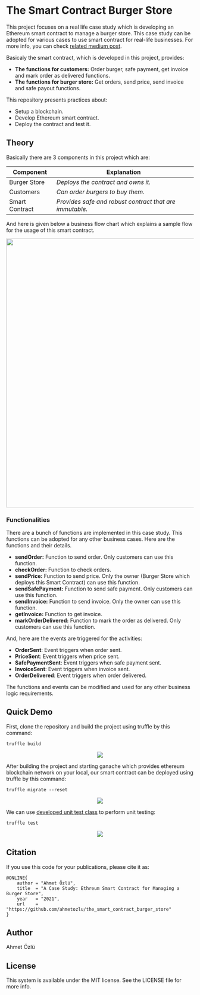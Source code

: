 # The Smart Contract Burger Store

This project focuses on a real life case study which is developing an Ethereum smart contract to manage a burger store. This case study can be adopted for various cases to use smart contract for real-life businesses. For more info, you can check [related medium post](https://ahmetozlu93.medium.com/building-smart-contract-for-businesses-cd620b00801b).

Basicaly the smart contract, which is developed in this project, provides:

- **The functions for customers:** Order burger, safe payment, get invoice and mark order as delivered functions.
- **The functions for burger store:** Get orders, send price, send invoice and safe payout functions.

This repository presents practices about:

- Setup a blockchain.
- Develop Ethereum smart contract.
- Deploy the contract and test it.

## Theory

Basically there are 3 components in this project which are:

Component | Explanation
--- | --- |
Burger Store | *Deploys the contract and owns it.*
Customers     | *Can order burgers to buy them.*
Smart Contract | *Provides safe and robust contract that are immutable.*

And here is given below a business flow chart which explains a sample flow for the usage of this smart contract.

<p align="center">
  <img src="https://user-images.githubusercontent.com/22610163/118378443-9a3c2e80-b5dc-11eb-8848-a3fd094f9f34.png" width=720>
</p>

### Functionalities

There are a bunch of functions are implemented in this case study. This functions can be adopted for any other business cases. Here are the functions and their details.

- **sendOrder:** Function to send order. Only customers can use this function.
- **checkOrder:** Function to check orders.
- **sendPrice:** Function to send price. Only the owner (Burger Store which deploys this Smart Contract) can use this function.
- **sendSafePayment:** Function to send safe payment. Only customers can use this function.
- **sendInvoice:** Function to send invoice. Only the owner can use this function.
- **getInvoice:** Function to get invoice.
- **markOrderDelivered:** Function to mark the order as delivered. Only customers can use this function.

And, here are the events are triggered for the activities:

- **OrderSent**: Event triggers when order sent.
- **PriceSent**: Event triggers when price sent.
- **SafePaymentSent**: Event triggers when safe payment sent.
- **InvoiceSent**: Event triggers when invoice sent.
- **OrderDelivered**: Event triggers when order delivered.

The functions and events can be modified and used for any other business logic requirements.

## Quick Demo


First, clone the repository and build the project using truffle by this command:

    truffle build
    
<p align="center">
  <img src="https://user-images.githubusercontent.com/22610163/115788152-ecb67080-a3cb-11eb-938f-5ba3c7c6d7f3.png">
</p>

After building the project and starting ganache which provides ethereum blockchain network on your local, our smart contract can be deployed using truffle by this command:

    truffle migrate --reset
    
<p align="center">
  <img src="https://user-images.githubusercontent.com/22610163/115788246-0b1c6c00-a3cc-11eb-8e16-ea92f32ff8ef.jpg">
</p>

We can use [developed unit test class](https://github.com/ahmetozlu/the_smart_contract_burger_store/blob/main/test/Burger.test.js) to perform unit testing:

    truffle test

<p align="center">
  <img src="https://user-images.githubusercontent.com/22610163/115788372-31420c00-a3cc-11eb-84a5-5287b0f89c55.png">
</p>

## Citation
If you use this code for your publications, please cite it as:

    @ONLINE{
        author = "Ahmet Özlü",
        title  = "A Case Study: Ethreum Smart Contract for Managing a Burger Store",
        year   = "2021",
        url    = "https://github.com/ahmetozlu/the_smart_contract_burger_store"
    }

## Author
Ahmet Özlü

## License
This system is available under the MIT license. See the LICENSE file for more info.
